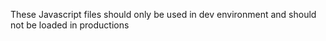 These Javascript files should only be used in dev environment
and should not be loaded in productions
